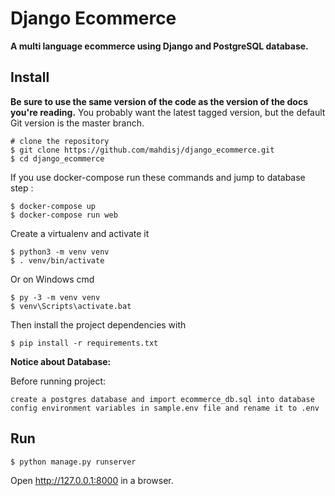 Django Ecommerce
======
**A multi language ecommerce using Django and PostgreSQL database.**

Install
-------

**Be sure to use the same version of the code as the version of the docs
you're reading.** You probably want the latest tagged version, but the
default Git version is the master branch.

    # clone the repository
    $ git clone https://github.com/mahdisj/django_ecommerce.git
    $ cd django_ecommerce

If you use docker-compose run these commands and jump to database step :

    $ docker-compose up
    $ docker-compose run web


Create a virtualenv and activate it

    $ python3 -m venv venv
    $ . venv/bin/activate

Or on Windows cmd

    $ py -3 -m venv venv
    $ venv\Scripts\activate.bat

Then install the project dependencies with 

    $ pip install -r requirements.txt

**Notice about Database:**

Before running project:

    create a postgres database and import ecommerce_db.sql into database
    config environment variables in sample.env file and rename it to .env

Run
---


    $ python manage.py runserver

Open http://127.0.0.1:8000 in a browser.



